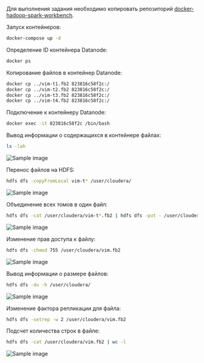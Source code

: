 Для выполнения задания необходимо копировать репозиторий [docker-hadoop-spark-workbench](https://github.com/big-data-europe/docker-hadoop-spark-workbench).

Запуск контейнеров:

``` bash
docker-compose up -d
```

Определение ID контейнера Datanode:
``` bash
docker ps
```

Копирование файлов в контейнер Datanode:
``` bash
docker cp ../vim-t1.fb2 823816c58f2c:/
docker cp ../vim-t2.fb2 823816c58f2c:/
docker cp ../vim-t3.fb2 823816c58f2c:/
docker cp ../vim-t4.fb2 823816c58f2c:/
```

Подключение к контейнеру Datanode:
``` bash
docker exec -it 823816c58f2c /bin/bash
```

Вывод информации о содержащихся в контейнере файлах:
``` bash
ls -lah
```
![Sample image](/images/1-files.png)

Перенос файлов на HDFS:
``` bash
hdfs dfs -copyFromLocal vim-t* /user/cloudera/
```
![Sample image](/images/2-hue.png)

Объединение всех томов в один файл:
``` bash
hdfs dfs -cat /user/cloudera/vim-t*.fb2 | hdfs dfs -put - /user/cloudera/vim.fb2
```
![Sample image](/images/3-cat.png)

Изменение прав доступа к файлу:
``` bash
hdfs dfs -chmod 755 /user/cloudera/vim.fb2
```
![Sample image](/images/4-chmod.png)

Вывод информации о размере файлов:
``` bash
hdfs dfs -du -h /user/cloudera/
```
![Sample image](/images/5-du.png)

Изменение фактора репликации для файла:
``` bash
hdfs dfs -setrep -w 2 /user/cloudera/vim.fb2
```

Подсчет количества строк в файле:
``` bash
hdfs dfs -cat /user/cloudera/vim.fb2 | wc -l
```
![Sample image](/images/7-wc.png)